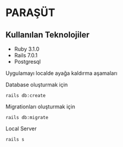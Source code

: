 # PARAŞÜT
## Kullanılan Teknolojiler
* Ruby 3.1.0
* Rails 7.0.1
* Postgresql

Uygulamayı localde ayağa kaldırma aşamaları

Database oluşturmak için 
```
rails db:create
```

Migrationları oluşturmak için
```
rails db:migrate
```

Local Server
```
rails s
```